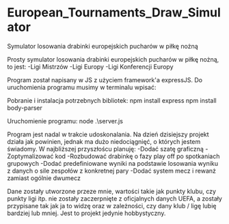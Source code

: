 # European_Tournaments_Draw_Simulator
Symulator losowania drabinki europejskich pucharów w piłkę nożną

Prosty symulator losowania drabinki europejskich pucharów w piłkę nożną, to jest:
-Ligi Mistrzów
-Ligi Europy
-Ligi Konferencji Europy

Program został napisany w JS z użyciem framework'a expressJS. Do uruchomienia programu musimy w terminalu wpisać:

Pobranie i instalacja potrzebnych bibliotek:
npm install express
npm install body-parser

Uruchomienie programu:
node .\server.js

Program jest nadal w trakcie udoskonalania. Na dzień dzisiejszy projekt działa jak powinien, jednak ma dużo niedociągnięć, o których jestem świadomy. W najbliższej przyszłoścu planuję:
-Dodać szatę graficzną
-Zoptymalizować kod
-Rozbudować drabinkę o fazy play off po spotkaniach grupowych
-Dodać predefiniowane wyniki na podstawie losowania wyniku z danych o sile zespołów z konkretnej pary
-Dodać system mecz i rewanż zamiast ogólnie dwumecz

Dane zostały utworzone przeze mnie, wartości takie jak punkty klubu, czy punkty ligi itp. nie zostały zaczerpnięte z oficjalnych danych UEFA, a zostały przypisane tak jak ja to widzę oraz w zależności, czy dany klub / ligę  lubię bardziej lub mniej. Jest to projekt jedynie hobbystyczny.
